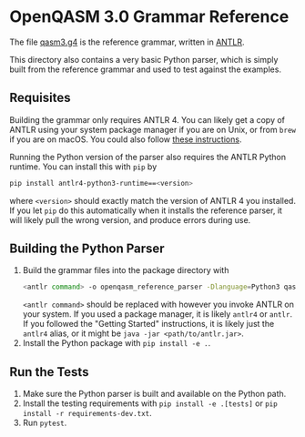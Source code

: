 # OpenQASM 3.0 Grammar Reference

The file [qasm3.g4](./qasm3.g4) is the reference grammar, written in [ANTLR](https://www.antlr.org/).

This directory also contains a very basic Python parser, which is simply built from the reference grammar and used to test against the examples.


## Requisites

Building the grammar only requires ANTLR 4.
You can likely get a copy of ANTLR using your system package manager if you are on Unix, or from `brew` if you are on macOS.
You could also follow [these instructions](https://github.com/antlr/antlr4/blob/master/doc/getting-started.md).

Running the Python version of the parser also requires the ANTLR Python runtime.
You can install this with `pip` by
```bash
pip install antlr4-python3-runtime==<version>
```
where `<version>` should exactly match the version of ANTLR 4 you installed.
If you let `pip` do this automatically when it installs the reference parser, it will likely pull the wrong version, and produce errors during use.


## Building the Python Parser

1. Build the grammar files into the package directory with 
    ```bash
    <antlr command> -o openqasm_reference_parser -Dlanguage=Python3 qasm3.g4
    ```
   `<antlr command>` should be replaced with however you invoke ANTLR on your system.
   If you used a package manager, it is likely `antlr4` or `antlr`.
   If you followed the "Getting Started" instructions, it is likely just the `antlr4` alias, or it might be `java -jar <path/to/antlr.jar>`.
2. Install the Python package with `pip install -e .`.


## Run the Tests

1. Make sure the Python parser is built and available on the Python path.
2. Install the testing requirements with `pip install -e .[tests]` or `pip install -r requirements-dev.txt`.
3. Run `pytest`.
